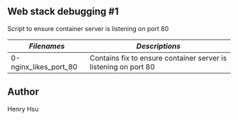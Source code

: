 ## Web stack debugging #1

Script to ensure container server is listening on port 80

|          *Filenames*            |            *Descriptions*                                               |
|---------------------------------|-------------------------------------------------------------------------|
| 0-nginx_likes_port_80           | Contains fix to ensure container server is listening on port 80         |


## Author
Henry Hsu
